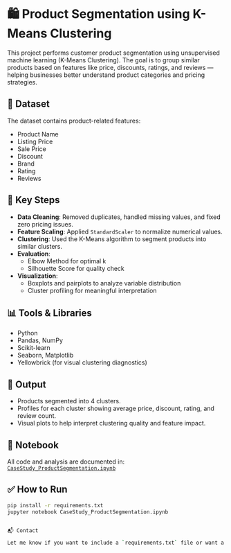# 🛍️ Product Segmentation using K-Means Clustering

This project performs customer product segmentation using unsupervised machine learning (K-Means Clustering). The goal is to group similar products based on features like price, discounts, ratings, and reviews — helping businesses better understand product categories and pricing strategies.

## 📁 Dataset

The dataset contains product-related features:
- Product Name
- Listing Price
- Sale Price
- Discount
- Brand
- Rating
- Reviews

## 🚀 Key Steps

- **Data Cleaning**: Removed duplicates, handled missing values, and fixed zero pricing issues.
- **Feature Scaling**: Applied `StandardScaler` to normalize numerical values.
- **Clustering**: Used the K-Means algorithm to segment products into similar clusters.
- **Evaluation**:
  - Elbow Method for optimal k
  - Silhouette Score for quality check
- **Visualization**:
  - Boxplots and pairplots to analyze variable distribution
  - Cluster profiling for meaningful interpretation

## 📊 Tools & Libraries

- Python
- Pandas, NumPy
- Scikit-learn
- Seaborn, Matplotlib
- Yellowbrick (for visual clustering diagnostics)

## 📌 Output

- Products segmented into 4 clusters.
- Profiles for each cluster showing average price, discount, rating, and review count.
- Visual plots to help interpret clustering quality and feature impact.

## 📂 Notebook

All code and analysis are documented in:  
[`CaseStudy_ProductSegmentation.ipynb`](CaseStudy_ProductSegmentation.ipynb)

## ✅ How to Run

```bash
pip install -r requirements.txt
jupyter notebook CaseStudy_ProductSegmentation.ipynb


📬 Contact

Let me know if you want to include a `requirements.txt` file or want a more advanced section like deployment or business insights!

